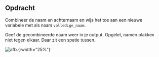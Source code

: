 ## Opdracht

Combineer de naam en achternaam en wijs het toe aan een nieuwe variabele met als naam `volledige_naam`.

Geef de gecombineerde naam weer in je output. Opgelet, namen plakken niet tegen elkaar. Daar zit een spatie tussen.

![afb.](media/afb.png "afb"){:width="25%"}


